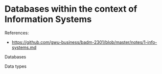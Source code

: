 # Databases within the context of Information Systems

References:
 + https://github.com/gwu-business/badm-2301/blob/master/notes/1-info-systems.md

Databases

Data types

